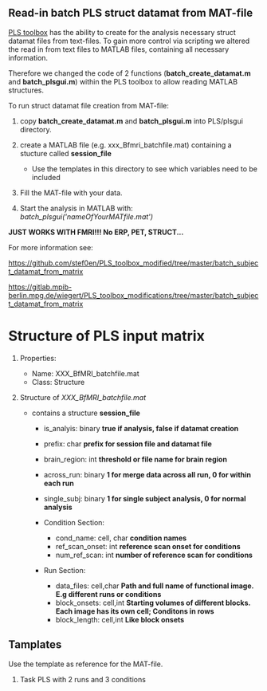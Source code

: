 ## Read-in batch PLS struct datamat from MAT-file
[PLS toolbox](https://www.rotman-baycrest.on.ca/index.php?section=84) has the ability to create for the analysis necessary struct datamat files from text-files. To gain more control via scripting we altered the read in from text files to MATLAB files, containing all necessary information.

Therefore we changed the code of 2 functions (**batch\_create\_datamat.m** and **batch\_plsgui.m**) within the PLS toolbox to allow reading MATLAB structures.

To run struct datamat file creation from MAT-file:

1. copy **batch\_create\_datamat.m** and **batch\_plsgui.m** into PLS/plsgui directory.
2. create a MATLAB file (e.g. xxx\_Bfmri\_batchfile.mat) containing a stucture called **session\_file**
	 * Use the templates in this directory to see which variables need to be included 
	 
3. Fill the MAT-file with your data.
4. Start the analysis in MATLAB with: _batch\_plsgui('nameOfYourMATfile.mat')_

**JUST WORKS WITH FMRI!!! No ERP, PET, STRUCT...**


For more information see:

https://github.com/stef0en/PLS_toolbox_modified/tree/master/batch_subject_datamat_from_matrix

https://gitlab.mpib-berlin.mpg.de/wiegert/PLS_toolbox_modifications/tree/master/batch_subject_datamat_from_matrix


# Structure of PLS input matrix


1. Properties:
	* Name: XXX\_BfMRI\_batchfile.mat
	* Class: Structure 


2. Structure of _XXX\_BfMRI\_batchfile.mat_
	* contains a structure **session_file**
		* is\_analyis: binary **true if analysis, false if datamat creation**
		* prefix: char 	**prefix for session file and datamat file**
		 
		* brain_region: int 	**threshold or file name for brain region**
		* across_run: binary	**1 for merge data across all run, 0 for within each run**
		* single_subj: binary 	**1 for single subject analysis, 0 for normal analysis**
		
		* Condition Section:
			* cond_name: cell, char 	**condition names**
			* ref_scan_onset: int 	**reference scan onset for conditions**
			* num_ref_scan: int	**number of reference scan for conditions**
			
		*  Run Section:
			* data_files: cell,char 	**Path and full name of functional image. E.g different runs or conditions**
			* block_onsets: cell,int	**Starting volumes of different blocks. Each image has its own cell; Conditons in rows**
			* block_length: cell,int 	**Like block onsets**
	
	
## Tamplates
Use the template as reference for the MAT-file.

1. Task PLS with 2 runs and 3 conditions